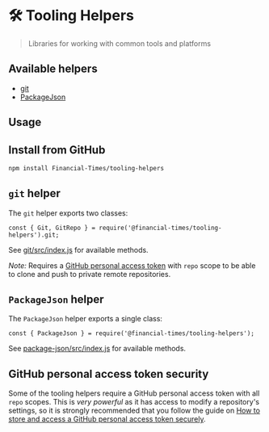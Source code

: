# 🛠️ Tooling Helpers

> Libraries for working with common tools and platforms

## Available helpers

- [git](git/src/index.js)
- [PackageJson](package-json/src/index.js)

## Usage

## Install from GitHub

```bash
npm install Financial-Times/tooling-helpers
```

## `git` helper

The `git` helper exports two classes:

```javsacript
const { Git, GitRepo } = require('@financial-times/tooling-helpers').git;
```

See [git/src/index.js](git/src/index.js) for available methods.

_Note:_ Requires a [GitHub personal access token](#github-personal-access-token-security) with `repo` scope to be able to
clone and push to private remote repositories.

## `PackageJson` helper

The `PackageJson` helper exports a single class:

```javsacript
const { PackageJson } = require('@financial-times/tooling-helpers');
```

See [package-json/src/index.js](package-json/src/index.js) for available methods.

## GitHub personal access token security

Some of the tooling helpers require a GitHub personal access token with all
`repo` scopes. This is _very powerful_ as it has access to modify a
repository's settings, so it is strongly recommended that you follow the guide
on [How to store and access a GitHub personal access token securely](https://github.com/Financial-Times/next/wiki/How-to-store-and-access-a-GitHub-personal-access-token-securely).

